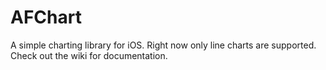 AFChart
=======

A simple charting library for iOS. Right now only line charts are supported. Check out the wiki for documentation.
